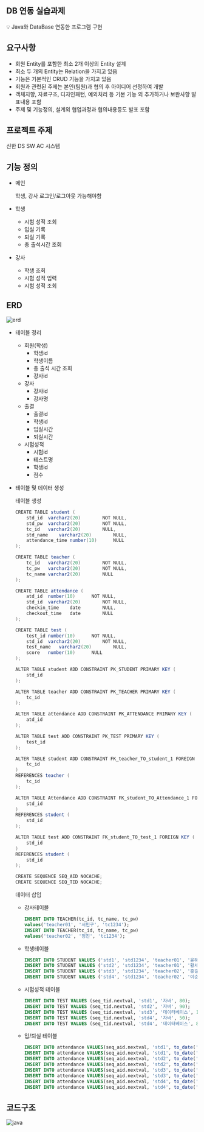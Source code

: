 ## DB 연동 실습과제

<aside>
💡 Java와 DataBase 연동한 프로그램 구현

</aside>

## 요구사항

- 회원 Entity를 포함한 최소 2개 이상의 Entity 설계
- 최소 두 개의 Entity는 Relation을 가지고 있음
- 기능은 기본적인 CRUD 기능을 가지고 있음
- 회원과 관련된 주제는 본인(팀원)과 협의 후 아이디어 선정하여 개발
- 객체지향, 자료구조, 디자인패턴, 예외처리 등 기본 기능 외 추가하거나 보완사항 발표내용 포함
- 주제 및 기능정의, 설계외 협업과정과 협의내용등도 발표 포함

## 프로젝트 주제

신한 DS SW AC 시스템

## 기능 정의

- 메인
    
    학생, 강사 로그인/로그아웃 가능해야함
    
- 학생
    - 시험 성적 조회
    - 입실 기록
    - 퇴실 기록
    - 총 출석시간 조회
- 강사
    - 학생 조회
    - 시험 성적 입력
    - 시험 성적 조회

## ERD

![erd](https://file.notion.so/f/f/e28b4bbd-4167-4e81-b79e-2543bebfef8d/c6e6a80e-c149-4336-abc7-6dbbf45a26c6/Untitled.png?id=bd019c57-6a4a-425d-9837-c63ea1696394&table=block&spaceId=e28b4bbd-4167-4e81-b79e-2543bebfef8d&expirationTimestamp=1713052800000&signature=om6Hfx1PPkaY9074yeX8mLVPm0hFq3LT8tG15W9HDXY&downloadName=Untitled.png)

- 테이블 정리
    - 회원(학생)
        - 학생id
        - 학생이름
        - 총 출석 시간 조회
        - 강사id
    - 강사
        - 강사id
        - 강사명
    - 출결
        - 출결id
        - 학생id
        - 입실시간
        - 퇴실시간
    - 시험성적
        - 시험id
        - 테스트명
        - 학생id
        - 점수
- 테이블 및 데이터 생성
    
    테이블 생성
    
    ```java
    CREATE TABLE student (
    	std_id	varchar2(20)		NOT NULL,
    	std_pw	varchar2(20)		NOT NULL,
    	tc_id	varchar2(20)		NULL,
    	std_name	varchar2(20)		NULL,
    	attendance_time	number(10)		NULL
    );
    
    CREATE TABLE teacher (
    	tc_id	varchar2(20)		NOT NULL,
    	tc_pw	varchar2(20)		NOT NULL,
    	tc_name	varchar2(20)		NULL
    );
    
    CREATE TABLE attendance (
    	atd_id	number(10)		NOT NULL,
    	std_id	varchar2(20)		NOT NULL,
    	checkin_time	date		NULL,
    	checkout_time	date		NULL
    );
    
    CREATE TABLE test (
    	test_id	number(10)		NOT NULL,
    	std_id	varchar2(20)		NOT NULL,
    	test_name	varchar2(20)		NULL,
    	score	number(10)		NULL
    );
    
    ALTER TABLE student ADD CONSTRAINT PK_STUDENT PRIMARY KEY (
    	std_id
    );
    
    ALTER TABLE teacher ADD CONSTRAINT PK_TEACHER PRIMARY KEY (
    	tc_id
    );
    
    ALTER TABLE attendance ADD CONSTRAINT PK_ATTENDANCE PRIMARY KEY (
    	atd_id
    );
    
    ALTER TABLE test ADD CONSTRAINT PK_TEST PRIMARY KEY (
    	test_id
    );
    
    ALTER TABLE student ADD CONSTRAINT FK_teacher_TO_student_1 FOREIGN KEY (
    	tc_id
    )
    REFERENCES teacher (
    	tc_id
    );
    
    ALTER TABLE Attendance ADD CONSTRAINT FK_student_TO_Attendance_1 FOREIGN KEY (
    	std_id
    )
    REFERENCES student (
    	std_id
    );
    
    ALTER TABLE test ADD CONSTRAINT FK_student_TO_test_1 FOREIGN KEY (
    	std_id
    )
    REFERENCES student (
    	std_id
    );
    
    CREATE SEQUENCE SEQ_AID NOCACHE;
    CREATE SEQUENCE SEQ_TID NOCACHE;
    ```
    
    데이터 삽입
    
    - 강사테이블
        
        ```sql
        INSERT INTO TEACHER(tc_id, tc_name, tc_pw)
        values('teacher01', '서민구', 'tc1234');
        INSERT INTO TEACHER(tc_id, tc_name, tc_pw)
        values('teacher02', '정진', 'tc1234');
        ```
        
    - 학생테이블
        
        ```sql
        INSERT INTO STUDENT VALUES ('std1', 'std1234', 'teacher01', '윤해빈', 720);
        INSERT INTO STUDENT VALUES ('std2', 'std1234', 'teacher01', '황세현', 720);
        INSERT INTO STUDENT VALUES ('std3', 'std1234', 'teacher02', '홍길동', 600);
        INSERT INTO STUDENT VALUES ('std4', 'std1234', 'teacher02', '이순신', 700);
        ```
        
    - 시험성적 테이블
        
        ```sql
        INSERT INTO TEST VALUES (seq_tid.nextval, 'std1', '자바', 80);
        INSERT INTO TEST VALUES (seq_tid.nextval, 'std2', '자바', 90);
        INSERT INTO TEST VALUES (seq_tid.nextval, 'std3', '데이터베이스', 100);
        INSERT INTO TEST VALUES (seq_tid.nextval, 'std4', '자바', 50);
        INSERT INTO TEST VALUES (seq_tid.nextval, 'std4', '데이터베이스', 80);
        ```
        
    - 입/퇴실 테이블
        
        ```sql
        INSERT INTO attendance VALUES(seq_aid.nextval, 'std1', to_date('20240408 09:01:00', 'YYYYMMDD HH24:MI:SS'), to_date('20240408 18:04:00', 'YYYYMMDD HH24:MI:SS'));
        INSERT INTO attendance VALUES(seq_aid.nextval, 'std1', to_date('20240409 09:00:00', 'YYYYMMDD HH24:MI:SS'), to_date('20240409 17:59:00', 'YYYYMMDD HH24:MI:SS'));
        INSERT INTO attendance VALUES(seq_aid.nextval, 'std2', to_date('20240408 09:03:00', 'YYYYMMDD HH24:MI:SS'), to_date('20240408 17:53:00', 'YYYYMMDD HH24:MI:SS'));
        INSERT INTO attendance VALUES(seq_aid.nextval, 'std2', to_date('20240409 08:50:00', 'YYYYMMDD HH24:MI:SS'), to_date('20240409 17:50:00', 'YYYYMMDD HH24:MI:SS'));
        INSERT INTO attendance VALUES(seq_aid.nextval, 'std3', to_date('20240408 09:00:00', 'YYYYMMDD HH24:MI:SS'), to_date('20240408 17:55:00', 'YYYYMMDD HH24:MI:SS'));
        INSERT INTO attendance VALUES(seq_aid.nextval, 'std3', to_date('20240409 08:00:00', 'YYYYMMDD HH24:MI:SS'), to_date('20240409 18:00:00', 'YYYYMMDD HH24:MI:SS'));
        INSERT INTO attendance VALUES(seq_aid.nextval, 'std4', to_date('20240408 09:00:00', 'YYYYMMDD HH24:MI:SS'), to_date('20240408 17:57:00', 'YYYYMMDD HH24:MI:SS'));
        INSERT INTO attendance VALUES(seq_aid.nextval, 'std4', to_date('20240409 09:08:00', 'YYYYMMDD HH24:MI:SS'), to_date('20240409 18:01:00', 'YYYYMMDD HH24:MI:SS'));
        ```
        

## 코드구조

![java](https://file.notion.so/f/f/e28b4bbd-4167-4e81-b79e-2543bebfef8d/311daa8f-d59e-44ab-ae8f-68bc85c142a0/Untitled.png?id=f73bb4c0-83e7-4c5d-a470-f0045066d99c&table=block&spaceId=e28b4bbd-4167-4e81-b79e-2543bebfef8d&expirationTimestamp=1713052800000&signature=UDVXJBCwQCial3-EUwmJpEXrT6shtXsPOXkfrVt02HM&downloadName=Untitled.png)
